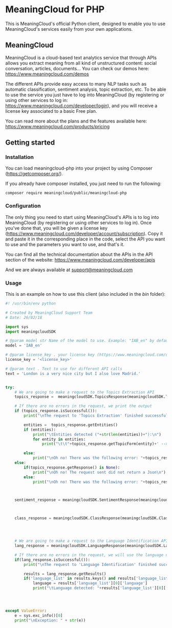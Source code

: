# MeaningCloud for PHP

This is MeaningCloud's official Python client, designed to enable you to use MeaningCloud's services easily from your own applications.

## MeaningCloud

MeaningCloud is a cloud-based text analytics service that through APIs allows you extract meaning from all kind of unstructured content: social conversation, articles, documents... You can check our demos here: https://www.meaningcloud.com/demos

The different APIs provide easy access to many NLP tasks such as automatic classification, sentiment analysis, topic extraction, etc. To be able to use the service you just have to log into MeaningCloud (by registering or using other services to log in: https://www.meaningcloud.com/developer/login), and you will receive a license key associated to a basic Free plan.

You can read more about the plans and the features available here: https://www.meaningcloud.com/products/pricing


## Getting started

### Installation

You can load meaningcloud-php into your project by using Composer (https://getcomposer.org/).

If you already have composer installed, you just need to run the following:

``` 
composer require meaningcloud/public/meaningcloud-php
```

### Configuration

The only thing you need to start using MeaningCloud's APIs is to log into MeaningCloud (by registering or using other services to log in). Once you've done that, you will be given a license key (https://www.meaningcloud.com/developer/account/subscription). Copy it and paste it in the corresponding place in the code, select the API you want to use and the parameters you want to use, and that's it.

You can find all the technical documentation about the APIs in the API section of the website: https://www.meaningcloud.com/developer/apis

And we are always available at support@meaningcloud.com


### Usage

This is an example on how to use this client (also included in the _bin_ folder):

```python
#! /usr/bin/env python

# Created by MeaningCloud Support Team
# Date: 26/02/18

import sys
import meaningcloudSDK

# @param model str Name of the model to use. Example: "IAB_en" by default = "IPTC_en"
model = 'IAB_en'

# @param license_key . your license key (https://www.meaningcloud.com/developer/account/subscription)
license_key = '<license_key>'

# @param text . Text to use for different API calls
text = 'London is a very nice city but I also love Madrid.'


try:
    # We are going to make a request to the Topics Extraction API
    topics_response =  meaningcloudSDK.TopicsResponse(meaningcloudSDK.TopicsRequest(license_key, txt=text, lang='en',topicType='e').sendReq())

    # If there are no errors in the request, we print the output
    if (topics_response.isSuccessful()):
        print("\nThe request to 'Topics Extraction' finished successfully!\n")

        entities =  topics_response.getEntities()
        if (entities):
            print("\tEntities detected ("+str(len(entities))+"):\n")
            for entity in entities:
                print("\t\t"+topics_response.getTopicForm(entity)+' --> '+ topics_response.getTypeLastNode(topics_response.getOntoType(entity))+"\n")

        else:
            print("\nOh no! There was the following error: "+topics_response.getStatusMsg()+"\n")
    else:
        if(topics_response.getResponse() is None):
            print("\nOh no! The request sent did not return a Json\n")
        else:
            print("\nOh no! There was the following error: "+topics_response.getStatusMsg()+"\n")



    sentiment_response = meaningcloudSDK.SentimentResponse(meaningcloudSDK.SentimentRequest(license_key, lang='en', txt=text, txtf='plain').sendReq())



    class_response = meaningcloudSDK.ClassResponse(meaningcloudSDK.ClassRequest(license_key, txt=text, model=model).sendReq())




    # We are going to make a request to the Language Identification API
    lang_response = meaningcloudSDK.LanguageResponse(meaningcloudSDK.LanguageRequest(license_key, txt= text).sendReq())

    # If there are no errors in the request, we will use the language detected to make a request to Sentiment and Topics
    if(lang_response.isSuccessful()):
        print("\nThe request to 'Language Identification' finished successfully!\n")

        results = lang_response.getResults()
        if('language_list' in results.keys() and results['language_list']):
            language = results['language_list'][0]['language']
            print("\tLanguage detected: "+results['language_list'][0]['name']+' ('+language+")\n")




except ValueError:
    e = sys.exc_info()[0]
    print("\nException: " + str(e))
```
